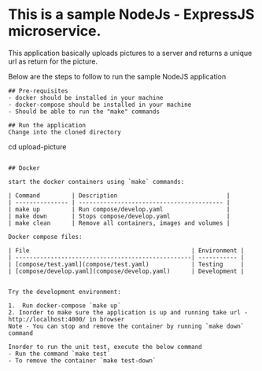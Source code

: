 # This is a sample NodeJs - ExpressJS microservice.

This application basically uploads pictures to a server and returns a unique url as return for the picture.

Below are the steps to follow to run the sample NodeJS application

```
## Pre-requisites
- docker should be installed in your machine
- docker-compose should be installed in your machine
- Should be able to run the "make" commands

## Run the application
Change into the cloned directory

```
cd upload-picture
```

## Docker

start the docker containers using `make` commands:

| Command         | Description                               |
| --------------- | ----------------------------------------- |
| make up         | Run compose/develop.yaml                  |
| make down       | Stops compose/develop.yaml                |
| make clean      | Remove all containers, images and volumes | 

Docker compose files:

| File                                              | Environment |
| --------------------------------------------------| ----------- |
| [compose/test.yaml](compose/test.yaml)            | Testing     |
| [compose/develop.yaml](compose/develop.yaml)      | Development |


Try the development environment:

1.  Run docker-compose `make up`
2. Inorder to make sure the application is up and running take url -  http://localhost:4000/ in browser
Note - You can stop and remove the container by running `make down` command

Inorder to run the unit test, execute the below command
- Run the command `make test`
- To remove the container `make test-down`